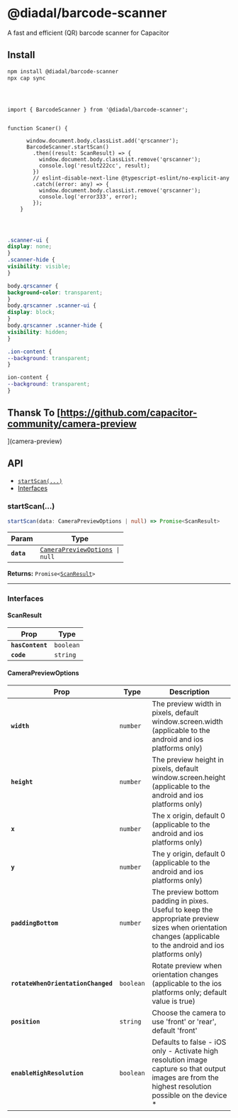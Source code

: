 # @diadal/barcode-scanner

A fast and efficient (QR) barcode scanner for Capacitor

## Install

```bash
npm install @diadal/barcode-scanner
npx cap sync
```


```Vue



import { BarcodeScanner } from '@diadal/barcode-scanner';


function Scaner() {

      window.document.body.classList.add('qrscanner');
      BarcodeScanner.startScan()
        .then((result: ScanResult) => {
          window.document.body.classList.remove('qrscanner');
          console.log('result222cc', result);
        })
        // eslint-disable-next-line @typescript-eslint/no-explicit-any
        .catch((error: any) => {
          window.document.body.classList.remove('qrscanner');
          console.log('error333', error);
        });
    }


```

```scss


.scanner-ui {
display: none;
}
.scanner-hide {
visibility: visible;
}

body.qrscanner {
background-color: transparent;
}
body.qrscanner .scanner-ui {
display: block;
}
body.qrscanner .scanner-hide {
visibility: hidden;
}

.ion-content {
--background: transparent;
}

ion-content {
--background: transparent;
}


```

## Thansk To [https://github.com/capacitor-community/camera-preview
](camera-preview)


## API

<docgen-index>

* [`startScan(...)`](#startscan)
* [Interfaces](#interfaces)

</docgen-index>

<docgen-api>
<!--Update the source file JSDoc comments and rerun docgen to update the docs below-->

### startScan(...)

```typescript
startScan(data: CameraPreviewOptions | null) => Promise<ScanResult>
```

| Param      | Type                                                                          |
| ---------- | ----------------------------------------------------------------------------- |
| **`data`** | <code><a href="#camerapreviewoptions">CameraPreviewOptions</a> \| null</code> |

**Returns:** <code>Promise&lt;<a href="#scanresult">ScanResult</a>&gt;</code>

--------------------


### Interfaces


#### ScanResult

| Prop             | Type                 |
| ---------------- | -------------------- |
| **`hasContent`** | <code>boolean</code> |
| **`code`**       | <code>string</code>  |


#### CameraPreviewOptions

| Prop                               | Type                 | Description                                                                                                                                                   |
| ---------------------------------- | -------------------- | ------------------------------------------------------------------------------------------------------------------------------------------------------------- |
| **`width`**                        | <code>number</code>  | The preview width in pixels, default window.screen.width (applicable to the android and ios platforms only)                                                   |
| **`height`**                       | <code>number</code>  | The preview height in pixels, default window.screen.height (applicable to the android and ios platforms only)                                                 |
| **`x`**                            | <code>number</code>  | The x origin, default 0 (applicable to the android and ios platforms only)                                                                                    |
| **`y`**                            | <code>number</code>  | The y origin, default 0 (applicable to the android and ios platforms only)                                                                                    |
| **`paddingBottom`**                | <code>number</code>  | The preview bottom padding in pixes. Useful to keep the appropriate preview sizes when orientation changes (applicable to the android and ios platforms only) |
| **`rotateWhenOrientationChanged`** | <code>boolean</code> | Rotate preview when orientation changes (applicable to the ios platforms only; default value is true)                                                         |
| **`position`**                     | <code>string</code>  | Choose the camera to use 'front' or 'rear', default 'front'                                                                                                   |
| **`enableHighResolution`**         | <code>boolean</code> | Defaults to false - iOS only - Activate high resolution image capture so that output images are from the highest resolution possible on the device *          |

</docgen-api>
